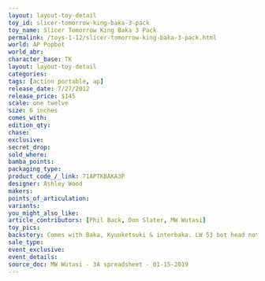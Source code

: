 ```yaml
---
layout: layout-toy-detail 
toy_id: slicer-tomorrow-king-baka-3-pack
toy_name: Slicer Tomorrow King Baka 3 Pack
permalink: /toys-1-12/slicer-tomorrow-king-baka-3-pack.html
world: AP Popbot
world_abr: 
character_base: TK
layout: layout-toy-detail
categories: 
tags: [action portable, ap] 
release_date: 7/27/2012
release_price: $145 
scale: one twelve
size: 6 inches
comes_with: 
edition_qty: 
chase: 
exclusive: 
secret_drop: 
sold_where: 
bamba_points: 
packaging_type: 
product_code_/_link: 71APTKBAKA3P
designer: Ashley Wood
makers: 
points_of_articulation: 
variants: 
you_might_also_like: 
article_contributors: [Phil Back, Don Slater, MW Wutasi]
toy_pics: 
backstory: Comes with Baka, Kyuuketsuki & interbaka. LW 53 bot head not included
sale_type: 
event_exclusive: 
event_details: 
source_doc: MW Wutasi - 3A spreadsheet - 01-15-2019
---
```

